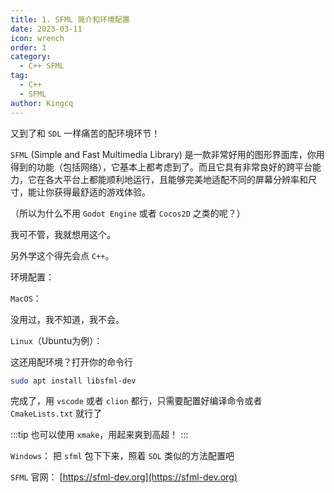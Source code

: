 ```yaml
---
title: 1. SFML 简介和环境配置
date: 2023-03-11
icon: wrench
order: 1
category:
  - C++ SFML
tag:
  - C++
  - SFML
author: Kingcq
---
```


又到了和 `SDL` 一样痛苦的配环境环节！

`SFML` (Simple and Fast Multimedia Library) 是一款非常好用的图形界面库，你用得到的功能（包括网络），它基本上都考虑到了。而且它具有非常良好的跨平台能力，它在各大平台上都能顺利地运行，且能够完美地适配不同的屏幕分辨率和尺寸，能让你获得最舒适的游戏体验。

（所以为什么不用 `Godot Engine` 或者 `Cocos2D` 之类的呢？）

我可不管，我就想用这个。

另外学这个得先会点 `C++`。
 
环境配置：

`MacOS`：

没用过，我不知道，我不会。

`Linux`（Ubuntu为例）：

这还用配环境？打开你的命令行

```sh
sudo apt install libsfml-dev
```

完成了，用 `vscode` 或者 `clion` 都行，只需要配置好编译命令或者 `CmakeLists.txt` 就行了

:::tip
也可以使用 `xmake`，用起来爽到高超！
:::

`Windows`：
把 `sfml` 包下下来，照着 `SDL` 类似的方法配置吧
 
`SFML` 官网：
[https://sfml-dev.org](https://sfml-dev.org)
